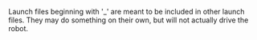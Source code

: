 Launch files beginning with '_' are meant to be included in other launch files.  They may do something on their own, but will not actually drive the robot.
